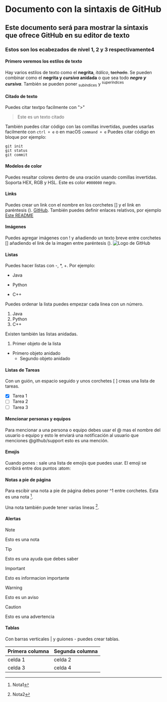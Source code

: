 # Documento con la sintaxis de GitHub
## Este documento será para mostrar la sintaxis que ofrece GitHub en su editor de texto
### Estos son los ecabezados de nivel 1, 2 y 3 respectivamente4

#### Primero veremos los estilos de texto

Hay varios estilos de texto como el **negrita**, _itálico_, ~~tachado~~. Se pueden combinar como el **negrita y _cursiva_ anidada** o que sea todo ***negro y cursiva***. También se pueden poner <sub>subíndices</sub> y <sup>superíndices</sup>

#### Citado de texto

Puedes citar textpo facilmente con ">"
> Este es un texto citado

También puedes citar código con las comillas invertidas, puedes usarlas facilmente con `ctrl + e` o en macOS `command + e`
Puedes citar código en bloque por ejemplo:
```
git init
git status
git commit
```

#### Modelos de color

Puedes resaltar colores dentro de una oración usando comillas invertidas. Soporta HEX, RGB y HSL.
Este es color `#000000` negro.

#### Links

Puedes crear un link con el nombre en los corchetes [] y el link en paréntesis (). [GitHub](https://github.com/).
También puedes definir enlaces relativos, por ejemplo [Este README](README.md)

#### Imágenes

Puedes agregar imágenes con ! y añadiendo un texto breve entre corchetes [] añadiendo el link de la imagen entre paréntesis ().
![Logo de GitHub](https://github.githubassets.com/assets/GitHub-Mark-ea2971cee799.png)

#### Listas

Puedes hacer listas con -, *, +. Por ejemplo:
- Java
* Python
+ C++

Puedes ordenar la lista puedes empezar cada linea con un número.

1. Java
2. Python
3. C++

Existen también las listas anidadas.

1. Primer objeto de la lista
  - Primero objeto anidado
    - Segundo objeto anidado

#### Listas de Tareas

Con un guión, un espacio seguido y unos corchetes [ ] creas una lista de tareas.

- [x] Tarea 1
- [ ] Tarea 2
- [ ] Tarea 3

#### Mencionar personas y equipos

Para mencionar a una persona o equipo debes usar el @ mas el nombre del usuario o equipo y esto le enviará una notificación al usuario que menciones
@github/support esto es una mención.

#### Emojis

Cuando pones : sale una lista de emojis que puedes usar. El emoji se ecribirá entre dos puntos :atom:

#### Notas a pie de página

Para escibir una nota a pie de página debes poner ^1 entre corchetes.
Esta es una nota [^1].

Una nota también puede tener varias lineas [^2].

[^1]: Nota1

[^2]: Nota2

#### Alertas

> [!NOTE]
> Esto es una nota

> [!TIP]
> Esto es una ayuda que debes saber

> [!IMPORTANT]
> Esto es informacion importante

> [!WARNING]
> Esto es un aviso

> [!CAUTION]
> Esto es una advertencia

<!-- Puedes hacer comentarios con la misma sintaxis que en html -->

#### Tablas

Con barras verticales | y guiones - puedes crear tablas.

| Primera columna | Segunda columna |
| ------------- | ------------- |
| celda 1  | celda 2  |
| celda 3  | celda 4  |
